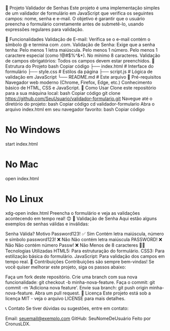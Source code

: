 🚀 Projeto Validador de Senhas
Este projeto é uma implementação simples de um validador de formulário em JavaScript que verifica os seguintes campos: nome, senha e e-mail. O objetivo é garantir que o usuário preencha o formulário corretamente antes de submetê-lo, usando expressões regulares para validação.

📝 Funcionalidades
Validação de E-mail: Verifica se o e-mail contém o símbolo @ e termina com .com.
Validação de Senha: Exige que a senha tenha:
Pelo menos 1 letra maiúscula.
Pelo menos 1 número.
Pelo menos 1 caractere especial (como !@#$%^&*).
No mínimo 8 caracteres.
Validação de campos obrigatórios: Todos os campos devem estar preenchidos.
📂 Estrutura do Projeto
bash
Copiar código
├── index.html      # Interface do formulário
├── style.css       # Estilos da página
├── script.js       # Lógica de validação em JavaScript
└── README.md       # Este arquivo
🚧 Pré-requisitos
Navegador web moderno (Chrome, Firefox, Edge, etc.)
Conhecimento básico de HTML, CSS e JavaScript.
📜 Como Usar
Clone este repositório para a sua máquina local:
bash
Copiar código
git clone https://github.com/SeuUsuario/validador-formulario.git
Navegue até o diretório do projeto:
bash
Copiar código
cd validador-formulario
Abra o arquivo index.html em seu navegador favorito:
bash
Copiar código
# No Windows
start index.html

# No Mac
open index.html

# No Linux
xdg-open index.html
Preencha o formulário e veja as validações acontecendo em tempo real! 😊
🎯 Validação de Senha
Aqui estão alguns exemplos de senhas válidas e inválidas:

Senha	Válida?	Motivo
Password123!	✅ Sim	Contém letra maiúscula, número e símbolo
password123!	❌ Não	Não contém letra maiúscula
PASSWORD!	❌ Não	Não contém número
Passw!	❌ Não	Menos de 8 caracteres
👨‍💻 Tecnologias Utilizadas
HTML5: Para estruturação do formulário.
CSS3: Para estilização básica do formulário.
JavaScript: Para validação dos campos em tempo real.
🤝 Contribuições
Contribuições são sempre bem-vindas! Se você quiser melhorar este projeto, siga os passos abaixo:

Faça um fork deste repositório.
Crie uma branch com sua nova funcionalidade: git checkout -b minha-nova-feature.
Faça o commit: git commit -m 'Adiciona nova feature'.
Envie sua branch: git push origin minha-nova-feature.
Abra um pull request.
📄 Licença
Este projeto está sob a licença MIT - veja o arquivo LICENSE para mais detalhes.

📞 Contato
Se tiver dúvidas ou sugestões, entre em contato:

Email: seuemail@exemplo.com
GitHub: SeuNomeDeUsuário
Feito  por CronusLDX.

